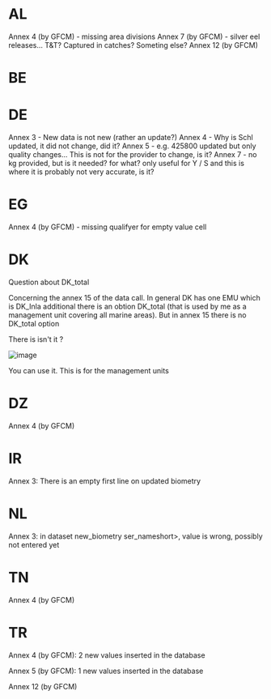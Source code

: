 # AL
Annex 4 (by GFCM) - missing area divisions
Annex 7 (by GFCM) - silver eel releases... T&T? Captured in catches? Someting else?
Annex 12 (by GFCM)

# BE

# DE
Annex 3 - New data is not new (rather an update?)
Annex 4 - Why is Schl updated, it did not change, did it?
Annex 5 - e.g. 425800 updated but only quality changes... This is not for the provider to change, is it?
Annex 7 - no kg provided, but is it needed? for what? only useful for Y / S and this is where it is probably not very accurate, is it?

# EG

Annex 4 (by GFCM) - missing qualifyer for empty value cell

# DK


Question about DK_total

Concerning the annex 15 of the data call. 
In general DK has one EMU which is DK_Inla additional there is an obtion  DK_total (that is used by me as a management unit covering all marine areas). But in annex 15 there is no DK_total option

There is isn't it ?

![image](https://user-images.githubusercontent.com/26055877/122236707-069d9c80-cebf-11eb-9b01-e331138c70e3.png)

You can use it. This is for the management units

# DZ
Annex 4 (by GFCM)

# IR
Annex 3: There is an empty first line on updated biometry

# NL 
Annex 3: in dataset new_biometry ser_nameshort>, value <DOIJS> is wrong, possibly not entered yet

# TN
Annex 4 (by GFCM)

# TR

Annex 4  (by GFCM): 2 new values inserted in the database

Annex 5  (by GFCM): 1 new values inserted in the database

Annex 12 (by GFCM)

